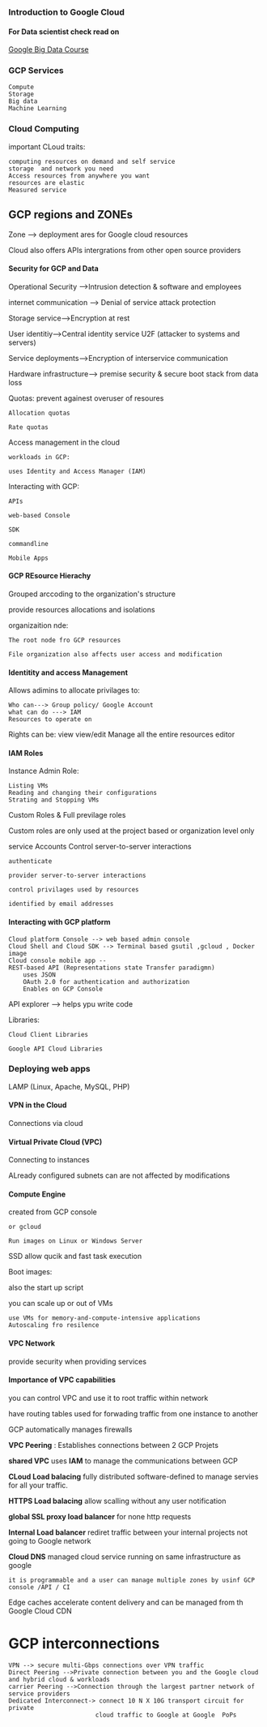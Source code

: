 
### Introduction to Google Cloud 

#### For Data scientist check read on

[Google Big Data Course](https://www.coursera.org/learn/gcp-big-data-ml-fundamentals/home/welcome)

### GCP Services

    Compute 
    Storage
    Big data 
    Machine Learning 

### Cloud Computing

important CLoud traits:

    computing resources on demand and self service
    storage  and network you need
    Access resources from anywhere you want
    resources are elastic
    Measured service

## GCP regions and ZONEs

Zone --> deployment ares for Google cloud resources


Cloud also offers APIs intergrations from other open source providers

#### Security for GCP and Data 

Operational Security -->Intrusion detection & software and employees

internet communication --> Denial of service attack protection

Storage service-->Encryption at rest

User identitiy-->Central identity service U2F (attacker to systems and servers)

Service deployments-->Encryption of interservice communication

Hardware infrastructure--> premise security & secure boot stack from data loss



Quotas:
    prevent againest overuser of resoures

    Allocation quotas

    Rate quotas

Access management in the cloud

    workloads in GCP:
    
    uses Identity and Access Manager (IAM)

Interacting with GCP:

    APIs

    web-based Console

    SDK 

    commandline

    Mobile Apps

#### GCP REsource Hierachy

Grouped arccoding to the organization's structure

provide resources allocations and isolations

organizaition nde:
    
    The root node fro GCP resources

    File organization also affects user access and modification


#### Identitity and access Management

Allows adimins to allocate privilages to:

    Who can---> Group policy/ Google Account
    what can do ---> IAM
    Resources to operate on

Rights can be:
    view
    view/edit
    Manage all the entire resources
    editor

#### IAM Roles

Instance Admin Role:

    Listing VMs
    Reading and changing their configurations
    Strating and Stopping VMs

Custom Roles & Full previlage roles

Custom roles are only used at the project based or organization level only

service Accounts Control server-to-server interactions

    authenticate 

    provider server-to-server interactions

    control privilages used by resources

    identified by email addresses

#### Interacting with GCP platform

    Cloud platform Console --> web based admin console
    Cloud Shell and Cloud SDK --> Terminal based gsutil ,gcloud , Docker image
    Cloud console mobile app --
    REST-based API (Representations state Transfer paradigmn) 
        uses JSON 
        OAuth 2.0 for authentication and authorization
        Enables on GCP Console 
    
API explorer --> helps ypu write code

Libraries:

    Cloud Client Libraries

    Google API Cloud Libraries

### Deploying web apps 

LAMP (Linux, Apache, MySQL, PHP)



#### VPN in the Cloud

Connections via cloud 

#### Virtual Private Cloud (VPC)

Connecting to instances 

ALready configured subnets can are not affected by modifications   

#### Compute Engine

created from GCP console 

    or gcloud

    Run images on Linux or Windows Server

SSD allow qucik and fast task execution

Boot images: 

also the start up script

you can scale up or out of VMs

    use VMs for memory-and-compute-intensive applications
    Autoscaling fro resilence


#### VPC Network

provide security when providing services

#### Importance of VPC capabilities

you can control VPC and use it to root traffic within network 

have routing tables used for forwading traffic from one instance to another 

GCP automatically manages firewalls 

__VPC Peering__ : Establishes connections between 2 GCP Projets

__shared VPC__ uses __IAM__ to manage the communications between GCP

__CLoud Load balacing__ fully distributed software-defined to manage servies for all your traffic.

__HTTPS Load balacing__ allow scalling without any user notification 

__global SSL proxy load balancer__  for none http requests 

__Internal Load balancer__ rediret traffic between your internal projects not going to Google network

**Cloud DNS** managed cloud service running on same infrastructure as google 
    
    it is programmable and a user can manage multiple zones by usinf GCP console /API / CI

Edge caches accelerate content delivery and can be managed from th Google Cloud CDN

# GCP interconnections

    VPN --> secure multi-Gbps connections over VPN traffic
    Direct Peering -->Private connection between you and the Google cloud and hybrid cloud & workloads
    carrier Peering -->Connection through the largest partner network of service providers
    Dedicated Interconnect-> connect 10 N X 10G transport circuit for private 
                            cloud traffic to Google at Google  PoPs    
